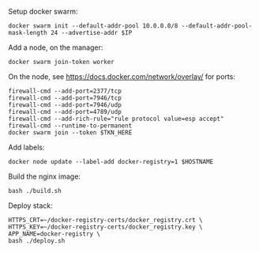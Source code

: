 Setup docker swarm:
```
docker swarm init --default-addr-pool 10.0.0.0/8 --default-addr-pool-mask-length 24 --advertise-addr $IP
```
Add a node, on the manager:
```
docker swarm join-token worker
```
On the node, see https://docs.docker.com/network/overlay/ for ports:
```
firewall-cmd --add-port=2377/tcp
firewall-cmd --add-port=7946/tcp
firewall-cmd --add-port=7946/udp
firewall-cmd --add-port=4789/udp
firewall-cmd --add-rich-rule="rule protocol value=esp accept"
firewall-cmd --runtime-to-permanent
docker swarm join --token $TKN_HERE
```
Add labels:
```
docker node update --label-add docker-registry=1 $HOSTNAME
```

Build the nginx image:
```
bash ./build.sh
```

Deploy stack:
```
HTTPS_CRT=~/docker-registry-certs/docker_registry.crt \
HTTPS_KEY=~/docker-registry-certs/docker_registry.key \
APP_NAME=docker-registry \
bash ./deploy.sh
```
